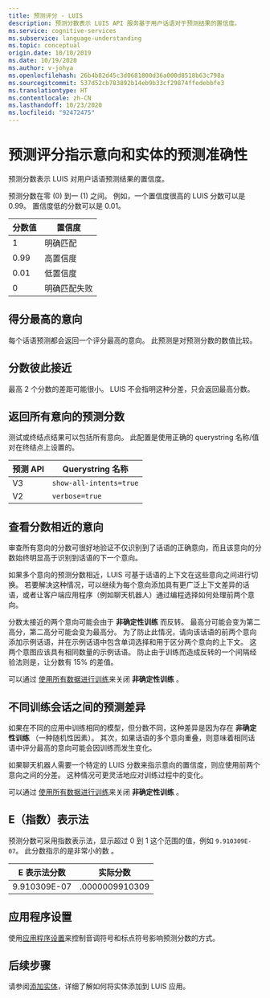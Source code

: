 ```yaml
---
title: 预测评分 - LUIS
description: 预测分数表示 LUIS API 服务基于用户话语对于预测结果的置信度。
ms.service: cognitive-services
ms.subservice: language-understanding
ms.topic: conceptual
origin.date: 10/10/2019
ms.date: 10/19/2020
ms.author: v-johya
ms.openlocfilehash: 26b4b82d45c3d0681800d36a000d8518b63c798a
ms.sourcegitcommit: 537d52cb783892b14eb9b33cf29874ffedebbfe3
ms.translationtype: HT
ms.contentlocale: zh-CN
ms.lasthandoff: 10/23/2020
ms.locfileid: "92472475"
---
```

# <a name="prediction-scores-indicate-prediction-accuracy-for-intent-and-entities"></a>预测评分指示意向和实体的预测准确性

预测分数表示 LUIS 对用户话语预测结果的置信度。

预测分数在零 (0) 到一 (1) 之间。 例如，一个置信度很高的 LUIS 分数可以是 0.99。 置信度低的分数可以是 0.01。

|分数值|置信度|
|--|--|
|1|明确匹配|
|0.99|高置信度|
|0.01|低置信度|
|0|明确匹配失败|

## <a name="top-scoring-intent"></a>得分最高的意向

每个话语预测都会返回一个评分最高的意向。 此预测是对预测分数的数值比较。

## <a name="proximity-of-scores-to-each-other"></a>分数彼此接近

最高 2 个分数的差距可能很小。 LUIS 不会指明这种分差，只会返回最高分数。

## <a name="return-prediction-score-for-all-intents"></a>返回所有意向的预测分数

测试或终结点结果可以包括所有意向。 此配置是使用正确的 querystring 名称/值对在终结点上设置的。

|预测 API|Querystring 名称|
|--|--|
|V3|`show-all-intents=true`|
|V2|`verbose=true`|

## <a name="review-intents-with-similar-scores"></a>查看分数相近的意向

审查所有意向的分数可很好地验证不仅识别到了话语的正确意向，而且该意向的分数始终明显高于识别到话语的下一个意向。

如果多个意向的预测分数相近，LUIS 可基于话语的上下文在这些意向之间进行切换。 若要解决这种情况，可以继续为每个意向添加具有更广泛上下文差异的话语，或者让客户端应用程序（例如聊天机器人）通过编程选择如何处理前两个意向。

分数太接近的两个意向可能会由于 **非确定性训练** 而反转。 最高分可能会变为第二高分，第二高分可能会变为最高分。 为了防止此情况，请向该话语的前两个意向添加示例话语，并在示例话语中包含单词选择和用于区分两个意向的上下文。 这两个意图应该具有相同数量的示例话语。 防止由于训练而造成反转的一个间隔经验法则是，让分数有 15% 的差值。

可以通过 [使用所有数据进行训练](luis-how-to-train.md#train-with-all-data)来关闭 **非确定性训练** 。

## <a name="differences-with-predictions-between-different-training-sessions"></a>不同训练会话之间的预测差异

如果在不同的应用中训练相同的模型，但分数不同，这种差异是因为存在 **非确定性训练** （一种随机性因素）。 其次，如果话语的多个意向重叠，则意味着相同话语中评分最高的意向可能会因训练而发生变化。

如果聊天机器人需要一个特定的 LUIS 分数来指示意向的置信度，则应使用前两个意向之间的分差。 这种情况可更灵活地应对训练过程中的变化。

可以通过 [使用所有数据进行训练](luis-how-to-train.md#train-with-all-data)来关闭 **非确定性训练** 。

## <a name="e-exponent-notation"></a>E（指数）表示法

预测分数可采用指数表示法，显示超过 0 到 1 这个范围的值，例如 `9.910309E-07`。 此分数指示的是非常小的数  。

|E 表示法分数 |实际分数|
|--|--|
|9.910309E-07|.0000009910309|

<a name="punctuation"></a>

## <a name="application-settings"></a>应用程序设置

使用[应用程序设置](luis-reference-application-settings.md)来控制音调符号和标点符号影响预测分数的方式。

## <a name="next-steps"></a>后续步骤

请参阅[添加实体](luis-how-to-add-entities.md)，详细了解如何将实体添加到 LUIS 应用。

